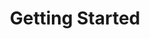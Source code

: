 ---
title: Getting Started
excerpt: Set up the welcome page for your API to help users make their first call.
api_config: getting-started
hidden: true
---
